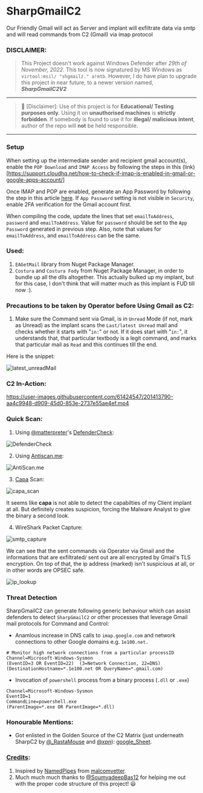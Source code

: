 # SharpGmailC2

Our Friendly Gmail will act as Server and implant will exfiltrate data via smtp and will read commands from C2 (Gmail) via imap protocol

### DISCLAIMER:
> This Project doesn't work against Windows Defender after _29th of November, 2022_. This tool is now signatured by MS Windows as `virtool:msil/ "shgmailz." a!mtb`. However, I do have plan to upgrade this project in near future, to a newer version named, ***SharpGmailC2V2***

---
> :no_entry_sign: [Disclaimer]: Use of this project is for **Educational/ Testing purposes only**. Using it on **unauthorised machines** is **strictly forbidden**. If somebody is found to use it for **illegal/ malicious intent**, author of the repo will **not** be held responsible.
---

### Setup

When setting up the intermediate sender and recipient gmail account(s), enable the `POP Download` and `IMAP Access` by following the steps in this (link)[https://support.cloudhq.net/how-to-check-if-imap-is-enabled-in-gmail-or-google-apps-account/]

Once IMAP and POP are enabled, generate an App Password by following the step in this article [here](https://support.google.com/accounts/answer/185833?hl=en). If `App Password` setting is not visible in `Security`, enable 2FA verification for the Gmail account first.

When compiling the code, update the lines that set `emailToAddress`, `password` and `emailToAddress`. Value for `password` should be set to the `App Password` generated in previous step. Also, note that values for `emailToAddress`, and `emailToAddress` can be the same.

### Used:

1. `EAGetMail` library from Nuget Package Manager.
2. `Costura` and `Costura Fody` from Nuget Package Manager, in order to bundle up all the dlls altogether. This actually bulked up my implant, but for this case, I don't think that will matter much as this implant is FUD till now :).

### Precautions to be taken by Operator before Using Gmail as C2:

1. Make sure the Command sent via Gmail, is in `Unread` Mode (if not, mark as Unread) as the implant scans the `Last/latest Unread` mail and checks whether it starts with "`in:`" or not. If it does start with "`in:`", it understands that, that particular textbody is a legit command, and marks that particular mail as `Read` and this continues till the end.

Here is the snippet:

![latest_unreadMail](https://github.com/reveng007/SharpGmailC2/blob/main/img/latest_unreadMail.PNG)

### C2 In-Action:

https://user-images.githubusercontent.com/61424547/201413790-aa4c9948-d909-45d0-853e-2737e55ae4ef.mp4

### Quick Scan:

1. Using [@matterpreter](https://twitter.com/matterpreter)'s [DefenderCheck](https://github.com/matterpreter/DefenderCheck):

![DefenderCheck](https://github.com/reveng007/SharpGmailC2/blob/main/img/DefenderCheck.PNG)

2. Using [Antiscan.me](https://antiscan.me/):

![AntiScan.me](https://github.com/reveng007/SharpGmailC2/blob/main/img/AntiScan.me.PNG)

3. [Capa](https://github.com/mandiant/capa) Scan:

![capa_scan](https://github.com/reveng007/SharpGmailC2/blob/main/img/capa_scan.PNG)

It seems like **capa** is not able to detect the capabilties of my Client implant at all. But definitely creates suspicion, forcing the Malware Analyst to give the binary a second look.

4. WireShark Packet Capture:

![smtp_capture](https://github.com/reveng007/SharpGmailC2/blob/main/img/smtp_capture.PNG)

We can see that the sent commands via Operator via Gmail and the informations that are exfiltrated/ sent out are all encrypted by Gmail's TLS encryption. On top of that, the ip address (marked) isn't suspicious at all, or in other words are OPSEC safe.

![ip_lookup](https://github.com/reveng007/SharpGmailC2/blob/main/img/ip_lookup.PNG)

### Threat Detection

SharpGmailC2 can generate following generic behaviour which can assist defenders to detect `SharpGmailC2` or other processes that leverage Gmail mail protocols for Command and Control:

* Anamlous increase in DNS calls to `imap.google.com` and network connections to other Google domains e.g. `1e100.net.`
```
# Monitor high network connections from a particular processID
Channel=Microsoft-Windows-Sysmon
(EventID=3 OR EventID=22)  (3=Network Connection, 22=DNS)
(DestinationHostname=*.1e100.net OR QueryName=*.gmail.com)
```

* Invocation of `powershell` process from a binary process (`.dll` or `.exe`)
```
Channel=Microsoft-Windows-Sysmon
EventID=1
CommandLine=powershell.exe
(ParentImage=*.exe OR ParentImage=*.dll)
```

### Honourable Mentions:
- Got enlisted in the Golden Source of the C2 Matrix (just underneath SharpC2 by [@_RastaMouse](https://twitter.com/_RastaMouse) and [@_xpn_](https://twitter.com/_xpn_)): [google_Sheet](https://docs.google.com/spreadsheets/d/1b4mUxa6cDQuTV2BPC6aA-GR4zGZi0ooPYtBe4IgPsSc/edit#gid=0).

### <ins>Credits</ins>:

1. Inspired by [NamedPipes](https://github.com/malcomvetter/NamedPipes) from [malcomvetter](https://www.linkedin.com/in/malcomvetter/).
2. Much much much thanks to [@SoumyadeepBas12](https://twitter.com/SoumyadeepBas12) for helping me out with the proper code structure of this project! :smiley:


